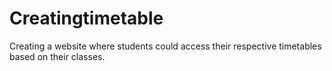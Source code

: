 # Creatingtimetable
Creating a website where students could access their respective timetables based on their classes.
